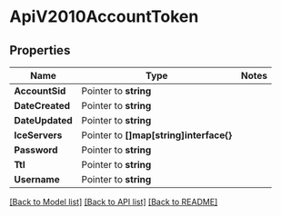 # ApiV2010AccountToken

## Properties
Name | Type | Notes
------------ | ------------- | -------------
**AccountSid** | Pointer to **string** | 
**DateCreated** | Pointer to **string** | 
**DateUpdated** | Pointer to **string** | 
**IceServers** | Pointer to **[]map[string]interface{}** | 
**Password** | Pointer to **string** | 
**Ttl** | Pointer to **string** | 
**Username** | Pointer to **string** | 

[[Back to Model list]](../README.md#documentation-for-models) [[Back to API list]](../README.md#documentation-for-api-endpoints) [[Back to README]](../README.md)



